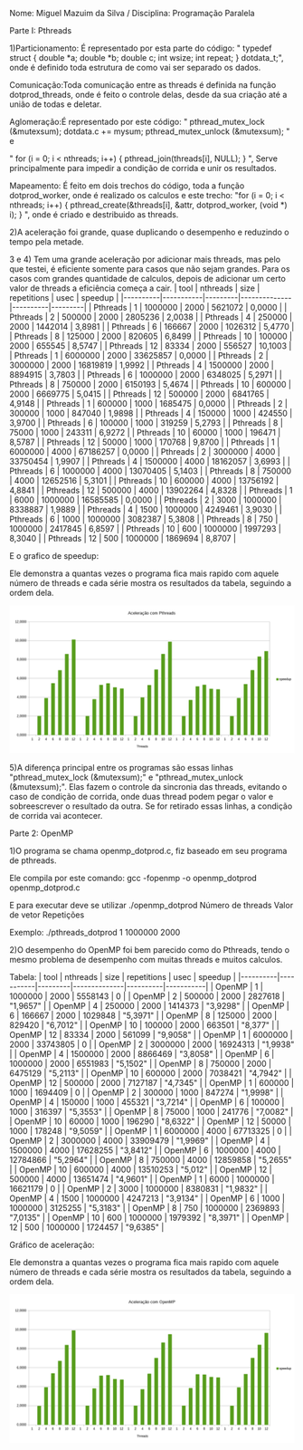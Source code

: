 Nome: Miguel Mazuim da Silva / Disciplina: Programação Paralela

Parte I: Pthreads

1)Particionamento: É representado por esta parte do código:
" typedef struct 
 {
   double *a;
   double *b;
   double c; 
   int wsize;
   int repeat; 
 } dotdata_t;", onde é definido toda estrutura de como vai ser separado os dados.
 
 Comunicação:Toda comunicação entre as threads é definida na função dotprod_threads, onde é feito o controle delas, desde da sua criação até a união de todas e deletar.
 
 Aglomeração:É representado por este código:
 "  pthread_mutex_lock (&mutexsum);
   dotdata.c += mysum;
   pthread_mutex_unlock (&mutexsum);
"  e

" for (i = 0; i < nthreads; i++) {
      pthread_join(threads[i], NULL);
   }
", Serve principalmente para impedir a condição de corrida e unir os resultados.

 Mapeamento: É feito em dois trechos do código, toda a função dotprod_worker, onde é realizado os calculos e este trecho:
 "for (i = 0; i < nthreads; i++) {
      pthread_create(&threads[i], &attr, dotprod_worker, (void *) i);
   }
", onde é criado e destribuido as threads.

2)A aceleração foi grande, quase duplicando o desempenho e reduzindo o tempo pela metade.

3 e 4) 
Tem uma grande aceleração por adicionar mais threads, mas pelo que testei, é eficiente somente para casos que não sejam grandes. Para os casos com grandes quantidade de calculos, depois de adicionar um certo valor de threads a eficiência começa a cair.
| tool     | nthreads  | size    | repetitions  | usec     | speedup |
|----------|-----------|---------|--------------|----------|---------|
| Pthreads | 1         | 1000000 | 2000         | 5621072  | 0,0000  |
| Pthreads | 2         | 500000  | 2000         | 2805236  | 2,0038  |
| Pthreads | 4         | 250000  | 2000         | 1442014  | 3,8981  |
| Pthreads | 6         | 166667  | 2000         | 1026312  | 5,4770  |
| Pthreads | 8         | 125000  | 2000         | 820605   | 6,8499  |
| Pthreads | 10        | 100000  | 2000         | 655545   | 8,5747  |
| Pthreads | 12        | 83334   | 2000         | 556527   | 10,1003 |
| Pthreads | 1         | 6000000 | 2000         | 33625857 | 0,0000  |
| Pthreads | 2         | 3000000 | 2000         | 16819819 | 1,9992  |
| Pthreads | 4         | 1500000 | 2000         | 8894915  | 3,7803  |
| Pthreads | 6         | 1000000 | 2000         | 6348025  | 5,2971  |
| Pthreads | 8         | 750000  | 2000         | 6150193  | 5,4674  |
| Pthreads | 10        | 600000  | 2000         | 6669775  | 5,0415  |
| Pthreads | 12        | 500000  | 2000         | 6841765  | 4,9148  |
| Pthreads | 1         | 600000  | 1000         | 1685475  | 0,0000  |
| Pthreads | 2         | 300000  | 1000         | 847040   | 1,9898  |
| Pthreads | 4         | 150000  | 1000         | 424550   | 3,9700  |
| Pthreads | 6         | 100000  | 1000         | 319259   | 5,2793  |
| Pthreads | 8         | 75000   | 1000         | 243311   | 6,9272  |
| Pthreads | 10        | 60000   | 1000         | 196471   | 8,5787  |
| Pthreads | 12        | 50000   | 1000         | 170768   | 9,8700  |
| Pthreads | 1         | 6000000 | 4000         | 67186257 | 0,0000  |
| Pthreads | 2         | 3000000 | 4000         | 33750454 | 1,9907  |
| Pthreads | 4         | 1500000 | 4000         | 18162057 | 3,6993  |
| Pthreads | 6         | 1000000 | 4000         | 13070405 | 5,1403  |
| Pthreads | 8         | 750000  | 4000         | 12652516 | 5,3101  |
| Pthreads | 10        | 600000  | 4000         | 13756192 | 4,8841  |
| Pthreads | 12        | 500000  | 4000         | 13902264 | 4,8328  |
| Pthreads | 1         | 6000    | 1000000      | 16585585 | 0,0000  |
| Pthreads | 2         | 3000    | 1000000      | 8338887  | 1,9889  |
| Pthreads | 4         | 1500    | 1000000      | 4249461  | 3,9030  |
| Pthreads | 6         | 1000    | 1000000      | 3082387  | 5,3808  |
| Pthreads | 8         | 750     | 1000000      | 2417845  | 6,8597  |
| Pthreads | 10        | 600     | 1000000      | 1997293  | 8,3040  |
| Pthreads | 12        | 500     | 1000000      | 1869694  | 8,8707  |

E o grafico de speedup:

Ele demonstra a quantas vezes o programa fica mais rapido com aquele número de threads e cada série mostra os resultados da tabela, seguindo a ordem dela. 

 <img src="speedup_pthreads.png">

5)A diferença principal entre os programas são essas linhas "pthread_mutex_lock (&mutexsum);" e "pthread_mutex_unlock (&mutexsum);". Elas fazem o controle da sincronia das threads, evitando o caso de condição de corrida, onde duas thread podem pegar o valor e sobreescrever o resultado da outra. Se for retirado essas linhas, a condição de corrida vai acontecer.

Parte 2: OpenMP

1)O programa se chama openmp_dotprod.c, fiz baseado em seu programa de pthreads.

Ele compila por este comando: gcc -fopenmp -o openmp_dotprod openmp_dotprod.c

E para executar deve se utilizar ./openmp_dotprod Número de threads Valor de vetor Repetições

Exemplo: ./pthreads_dotprod 1 1000000 2000

2)O desempenho do OpenMP foi bem parecido como do Pthreads, tendo o mesmo problema de desempenho com muitas threads e muitos calculos.

Tabela:
| tool     | nthreads  | size    | repetitions  | usec     | speedup   | 
|----------|-----------|---------|--------------|----------|-----------| 
| OpenMP   | 1         | 1000000 | 2000         | 5558143  | 0         | 
| OpenMP   | 2         | 500000  | 2000         | 2827618  | "1,9657"  | 
| OpenMP   | 4         | 250000  | 2000         | 1414373  | "3,9298"  | 
| OpenMP   | 6         | 166667  | 2000         | 1029848  | "5,3971"  | 
| OpenMP   | 8         | 125000  | 2000         | 829420   | "6,7012"  | 
| OpenMP   | 10        | 100000  | 2000         | 663501   | "8,377"   | 
| OpenMP   | 12        | 83334   | 2000         | 561099   | "9,9058"  | 
| OpenMP   | 1         | 6000000 | 2000         | 33743805 | 0         | 
| OpenMP   | 2         | 3000000 | 2000         | 16924313 | "1,9938"  | 
| OpenMP   | 4         | 1500000 | 2000         | 8866469  | "3,8058"  | 
| OpenMP   | 6         | 1000000 | 2000         | 6551983  | "5,1502"  | 
| OpenMP   | 8         | 750000  | 2000         | 6475129  | "5,2113"  |
| OpenMP   | 10        | 600000  | 2000         | 7038421  | "4,7942"  |
| OpenMP   | 12        | 500000  | 2000         | 7127187  | "4,7345"  | 
| OpenMP   | 1         | 600000  | 1000         | 1694409  | 0         | 
| OpenMP   | 2         | 300000  | 1000         | 847274   | "1,9998"  | 
| OpenMP   | 4         | 150000  | 1000         | 455321   | "3,7214"  |
| OpenMP   | 6         | 100000  | 1000         | 316397   | "5,3553"  | 
| OpenMP   | 8         | 75000   | 1000         | 241776   | "7,0082"  | 
| OpenMP   | 10        | 60000   | 1000         | 196290   | "8,6322"  | 
| OpenMP   | 12        | 50000   | 1000         | 178248   | "9,5059"  | 
| OpenMP   | 1         | 6000000 | 4000         | 67713325 | 0         | 
| OpenMP   | 2         | 3000000 | 4000         | 33909479 | "1,9969"  | 
| OpenMP   | 4         | 1500000 | 4000         | 17628255 | "3,8412"  |
| OpenMP   | 6         | 1000000 | 4000         | 12784866 | "5,2964"  |
| OpenMP   | 8         | 750000  | 4000         | 12859858 | "5,2655"  |
| OpenMP   | 10        | 600000  | 4000         | 13510253 | "5,012"   |
| OpenMP   | 12        | 500000  | 4000         | 13651474 | "4,9601"  |
| OpenMP   | 1         | 6000    | 1000000      | 16621179 | 0         |
| OpenMP   | 2         | 3000    | 1000000      | 8380831  | "1,9832"  |
| OpenMP   | 4         | 1500    | 1000000      | 4247213  | "3,9134"  |
| OpenMP   | 6         | 1000    | 1000000      | 3125255  | "5,3183"  |
| OpenMP   | 8         | 750     | 1000000      | 2369893  | "7,0135"  |
| OpenMP   | 10        | 600     | 1000000      | 1979392  | "8,3971"  |
| OpenMP   | 12        | 500     | 1000000      | 1724457  | "9,6385"  | 


Gráfico de aceleração:

Ele demonstra a quantas vezes o programa fica mais rapido com aquele número de threads e cada série mostra os resultados da tabela, seguindo a ordem dela.

<img src="speedup_openmp.png">
